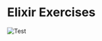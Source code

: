 # Elixir Exercises

![Test](https://github.com/sdaigo/elixir_exercises/actions/workflows/elixir.yml/badge.svg)
